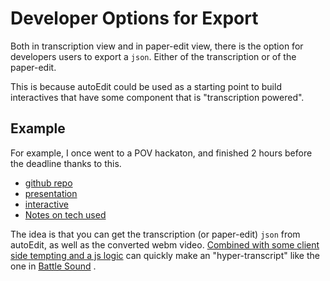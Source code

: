# Developer Options for Export

Both in transcription view and in paper-edit view, there is the option for developers users to export a `json`. Either of the transcription or of the paper-edit.

This is because autoEdit could be used as a starting point to build interactives that have some component that is "transcription powered".

## Example

For example, I once went to a POV hackaton, and finished 2 hours before the deadline thanks to this.

* [github repo](https://github.com/pietrop/BattleSounds)
* [presentation](https://docs.google.com/presentation/d/19TB4CpkCDqMJQvhmZF3I9AN7IQ0VsIA8nsfpdHkfDss/)
* [interactive](http://pietropassarelli.com/BattleSounds/)
* [Notes on tech used](https://github.com/pietrop/BattleSounds/blob/master/notes.md)

The idea is that you can get the transcription \(or paper-edit\) `json` from autoEdit, as well as the converted webm video. [Combined with some client side tempting and a js logic](https://github.com/pietrop/BattleSounds/blob/master/docs/index.html#L171) can quickly make an "hyper-transcript" like the one in [Battle Sound](http://pietropassarelli.com/BattleSounds/) .

